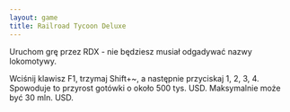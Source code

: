```yaml
---
layout: game
title: Railroad Tycoon Deluxe
---
```


Uruchom grę przez RDX - nie będziesz musiał odgadywać nazwy 
lokomotywy.

Wciśnij klawisz F1, trzymaj Shift+~, a następnie przyciskaj 1, 2, 3, 4.
Spowoduje to przyrost gotówki o około 500 tys. USD. Maksymalnie 
może być
30 mln. USD.
